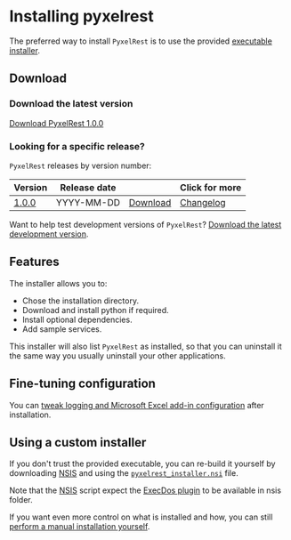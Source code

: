# Installing pyxelrest

The preferred way to install `PyxelRest` is to use the provided [executable installer](#download).

## Download

### Download the latest version

[Download PyxelRest 1.0.0](https://raw.githubusercontent.com/Colin-b/pyxelrest/master/pyxelrest_installer.exe)

### Looking for a specific release?

`PyxelRest` releases by version number:

| Version | Release date | | Click for more |
|------|-------------|-------------|-------------|
| [1.0.0](https://raw.githubusercontent.com/Colin-b/pyxelrest/v1.0.0/pyxelrest_installer.exe) | YYYY-MM-DD | [Download](https://raw.githubusercontent.com/Colin-b/pyxelrest/v1.0.0/pyxelrest_installer.exe) | [Changelog](../../CHANGELOG.md#100---YYYY-MM-DD) |

Want to help test development versions of `PyxelRest`?
[Download the latest development version](https://raw.githubusercontent.com/Colin-b/pyxelrest/develop/pyxelrest_installer.exe).

## Features

The installer allows you to:
 * Chose the installation directory.
 * Download and install python if required.
 * Install optional dependencies.
 * Add sample services.

This installer will also list `PyxelRest` as installed, so that you can uninstall it the same way you usually uninstall your other applications.

## Fine-tuning configuration

You can [tweak logging and Microsoft Excel add-in configuration](../configuration/advanced.md) after installation.

## Using a custom installer

If you don't trust the provided executable, you can re-build it yourself by downloading [NSIS](https://nsis.sourceforge.io/Main_Page) and using the [`pyxelrest_installer.nsi`](https://raw.githubusercontent.com/Colin-b/pyxelrest/master/pyxelrest_installer.nsi) file.

Note that the [NSIS](https://nsis.sourceforge.io/Main_Page) script expect the [ExecDos plugin](https://nsis.sourceforge.io/ExecDos_plug-in) to be available in nsis folder.

If you want even more control on what is installed and how, you can still [perform a manual installation yourself](/docs/installation/custom.md).
